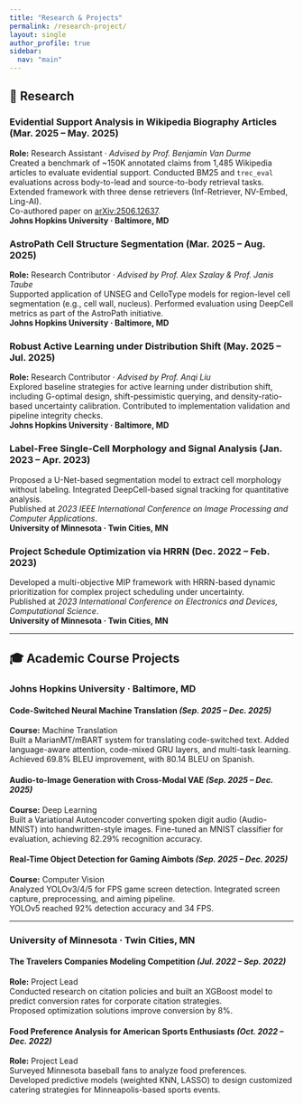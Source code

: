 ```yaml
---
title: "Research & Projects"
permalink: /research-project/
layout: single
author_profile: true
sidebar:
  nav: "main"
---
```


## 🧪 Research  

### Evidential Support Analysis in Wikipedia Biography Articles (Mar. 2025 – May. 2025)  
**Role:** Research Assistant · *Advised by Prof. Benjamin Van Durme*  
Created a benchmark of ~150K annotated claims from 1,485 Wikipedia articles to evaluate evidential support. Conducted BM25 and `trec_eval` evaluations across body-to-lead and source-to-body retrieval tasks. Extended framework with three dense retrievers (Inf-Retriever, NV-Embed, Ling-AI).  
Co-authored paper on [arXiv:2506.12637](https://arxiv.org/abs/2506.12637).  
**Johns Hopkins University · Baltimore, MD**

### AstroPath Cell Structure Segmentation (Mar. 2025 – Aug. 2025)  
**Role:** Research Contributor · *Advised by Prof. Alex Szalay & Prof. Janis Taube*  
Supported application of UNSEG and CelloType models for region-level cell segmentation (e.g., cell wall, nucleus). Performed evaluation using DeepCell metrics as part of the AstroPath initiative.  
**Johns Hopkins University · Baltimore, MD**

### Robust Active Learning under Distribution Shift (May. 2025 – Jul. 2025)  
**Role:** Research Contributor · *Advised by Prof. Anqi Liu*  
Explored baseline strategies for active learning under distribution shift, including G-optimal design, shift-pessimistic querying, and density-ratio-based uncertainty calibration. Contributed to implementation validation and pipeline integrity checks.  
**Johns Hopkins University · Baltimore, MD**

### Label-Free Single-Cell Morphology and Signal Analysis (Jan. 2023 – Apr. 2023)  
Proposed a U-Net-based segmentation model to extract cell morphology without labeling. Integrated DeepCell-based signal tracking for quantitative analysis.  
Published at *2023 IEEE International Conference on Image Processing and Computer Applications*.  
**University of Minnesota · Twin Cities, MN**

### Project Schedule Optimization via HRRN (Dec. 2022 – Feb. 2023)  
Developed a multi-objective MIP framework with HRRN-based dynamic prioritization for complex project scheduling under uncertainty.  
Published at *2023 International Conference on Electronics and Devices, Computational Science*.  
**University of Minnesota · Twin Cities, MN**

---

## 🎓 Academic Course Projects

### Johns Hopkins University · Baltimore, MD

#### Code-Switched Neural Machine Translation *(Sep. 2025 – Dec. 2025)*  
**Course:** Machine Translation  
Built a MarianMT/mBART system for translating code-switched text. Added language-aware attention, code-mixed GRU layers, and multi-task learning.  
Achieved 69.8% BLEU improvement, with 80.14 BLEU on Spanish.

#### Audio-to-Image Generation with Cross-Modal VAE *(Sep. 2025 – Dec. 2025)*  
**Course:** Deep Learning  
Built a Variational Autoencoder converting spoken digit audio (Audio-MNIST) into handwritten-style images. Fine-tuned an MNIST classifier for evaluation, achieving 82.29% recognition accuracy.

#### Real-Time Object Detection for Gaming Aimbots *(Sep. 2025 – Dec. 2025)*  
**Course:** Computer Vision  
Analyzed YOLOv3/4/5 for FPS game screen detection. Integrated screen capture, preprocessing, and aiming pipeline.  
YOLOv5 reached 92% detection accuracy and 34 FPS.

---

### University of Minnesota · Twin Cities, MN

#### The Travelers Companies Modeling Competition *(Jul. 2022 – Sep. 2022)*  
**Role:** Project Lead  
Conducted research on citation policies and built an XGBoost model to predict conversion rates for corporate citation strategies.  
Proposed optimization solutions improve conversion by 8%.

#### Food Preference Analysis for American Sports Enthusiasts *(Oct. 2022 – Dec. 2022)*  
**Role:** Project Lead  
Surveyed Minnesota baseball fans to analyze food preferences.  
Developed predictive models (weighted KNN, LASSO) to design customized catering strategies for Minneapolis-based sports events.
